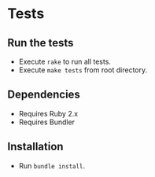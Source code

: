 # Tests

## Run the tests

- Execute `rake` to run all tests.
- Execute `make tests` from root directory.

## Dependencies

- Requires Ruby 2.x
- Requires Bundler

## Installation

- Run `bundle install`.
